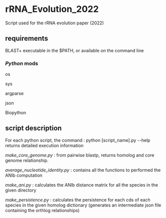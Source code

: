 # rRNA_Evolution_2022
Script used for the rRNA evolution paper (2022)

## requirements

BLAST+ executable in the $PATH, or available on the command line

### _Python_ mods
os

sys

argparse

json

Biopython


## script description

For each python script, the command : python [script_name].py --help returns detailed execution information

_make_core_genome.py_ : from pairwise blastp, returns homolog and core genome relationship.

_average_nucleotide_identity.py_ : contains all the functions to performed the ANIb computation

_make_ani.py_ : calculates the ANIb distance matrix for all the species in the given directory

_make_persistence.py_ : calculates the persistence for each cds of each species in the given homolog dictionary (generates an intermediate json file containing the orthlog relationships)
